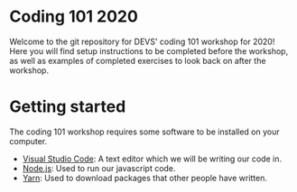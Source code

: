 # Coding 101 2020
Welcome to the git repository for DEVS' coding 101 workshop for 2020! Here you will find setup instructions to be completed before the workshop, as well as examples of completed exercises to look back on after the workshop.

# Getting started
The coding 101 workshop requires some software to be installed on your computer.
- [Visual Studio Code](https://code.visualstudio.com/): A text editor which we will be writing our code in.
- [Node.js](https://nodejs.org/en/): Used to run our javascript code.
- [Yarn](https://classic.yarnpkg.com/en/docs/install/): Used to download packages that other people have written.
